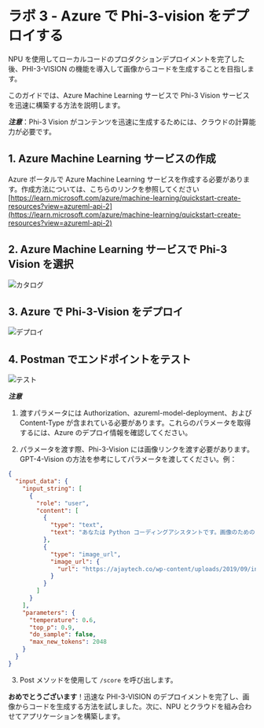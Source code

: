 # ラボ 3 - Azure で Phi-3-vision をデプロイする

NPU を使用してローカルコードのプロダクションデプロイメントを完了した後、PHI-3-VISION の機能を導入して画像からコードを生成することを目指します。

このガイドでは、Azure Machine Learning サービスで Phi-3 Vision サービスを迅速に構築する方法を説明します。

***注意***：Phi-3 Vision がコンテンツを迅速に生成するためには、クラウドの計算能力が必要です。

## 1. Azure Machine Learning サービスの作成

Azure ポータルで Azure Machine Learning サービスを作成する必要があります。作成方法については、こちらのリンクを参照してください [https://learn.microsoft.com/azure/machine-learning/quickstart-create-resources?view=azureml-api-2](https://learn.microsoft.com/azure/machine-learning/quickstart-create-resources?view=azureml-api-2)

## 2. Azure Machine Learning サービスで Phi-3 Vision を選択

![カタログ](../../../../../../../imgs/07/01/vison_catalog.png)

## 3. Azure で Phi-3-Vision をデプロイ

![デプロイ](../../../../../../../imgs/07/01/vision_deploy.png)

## 4. Postman でエンドポイントをテスト

![テスト](../../../../../../../imgs/07/01/vision_test.png)

***注意***

1. 渡すパラメータには Authorization、azureml-model-deployment、および Content-Type が含まれている必要があります。これらのパラメータを取得するには、Azure のデプロイ情報を確認してください。

2. パラメータを渡す際、Phi-3-Vision には画像リンクを渡す必要があります。GPT-4-Vision の方法を参考にしてパラメータを渡してください。例：

```json
{
  "input_data": {
    "input_string": [
      {
        "role": "user",
        "content": [
          {
            "type": "text",
            "text": "あなたは Python コーディングアシスタントです。画像のための Python コードを作成してください。"
          },
          {
            "type": "image_url",
            "image_url": {
              "url": "https://ajaytech.co/wp-content/uploads/2019/09/index.png"
            }
          }
        ]
      }
    ],
    "parameters": {
      "temperature": 0.6,
      "top_p": 0.9,
      "do_sample": false,
      "max_new_tokens": 2048
    }
  }
}
```

3. Post メソッドを使用して `/score` を呼び出します。

**おめでとうございます**！迅速な PHI-3-VISION のデプロイメントを完了し、画像からコードを生成する方法を試しました。次に、NPU とクラウドを組み合わせてアプリケーションを構築します。
